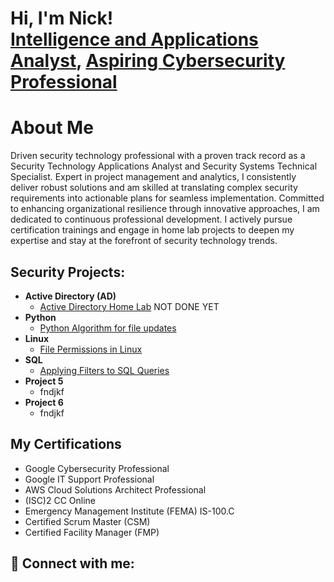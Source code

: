 <h1>Hi, I'm Nick! <br/><a href="https://github.com/nwscarbrough">Intelligence and Applications Analyst</a>, <a href="www.linkedin.com/in/nicholas-scarbrough">Aspiring Cybersecurity Professional</a> </a></h1>

<h1> About Me</h1>
Driven security technology professional with a proven track record as a Security Technology Applications Analyst and Security Systems Technical Specialist. Expert in project management and analytics, I consistently deliver robust solutions and am skilled at translating complex security requirements into actionable plans for seamless implementation. Committed to enhancing organizational resilience through innovative approaches, I am dedicated to continuous professional development. I actively pursue certification trainings and engage in home lab projects to deepen my expertise and stay at the forefront of security technology trends.

<h2>Security Projects:</h2>

- <b>Active Directory (AD)</b>
  - [Active Directory Home Lab](https://github.com/nwscarbrough/ActiveDirectoryLab/tree/main) NOT DONE YET
- <b>Python</b>
  - [Python Algorithm for file updates](https://github.com/nwscarbrough/PythonAutomationFiles/tree/main)
- <b>Linux </b>
  - [File Permissions in Linux](https://github.com/nwscarbrough/FilePermissionsUpdateLinux/tree/main)
- <b>SQL</b>
  - [Applying Filters to SQL Queries](https://github.com/nwscarbrough/SQLFiltersQueries/tree/main)
- <b>Project 5 </b>
  - fndjkf
- <b>Project 6 </b>
  - fndjkf

<h2> My Certifications </h2>

- Google Cybersecurity Professional
- Google IT Support Professional
- AWS Cloud Solutions Architect Professional
- (ISC)2 CC Online
- Emergency Management Institute (FEMA) IS-100.C
- Certified Scrum Master (CSM)
- Certified Facility Manager (FMP)
  

<h2> 🤳 Connect with me:</h2>


<!--
 is a ✨ _special_ ✨ repository because its `README.md` (this file) appears on your GitHub profile.

Here are some ideas to get you started:

- 🔭 I’m currently working on ...
- 🌱 I’m currently learning ...
- 👯 I’m looking to collaborate on ...
- 🤔 I’m looking for help with ...
- 💬 Ask me about ...
- 📫 How to reach me: ...
- 😄 Pronouns: ...
- ⚡ Fun fact: ...
-->
